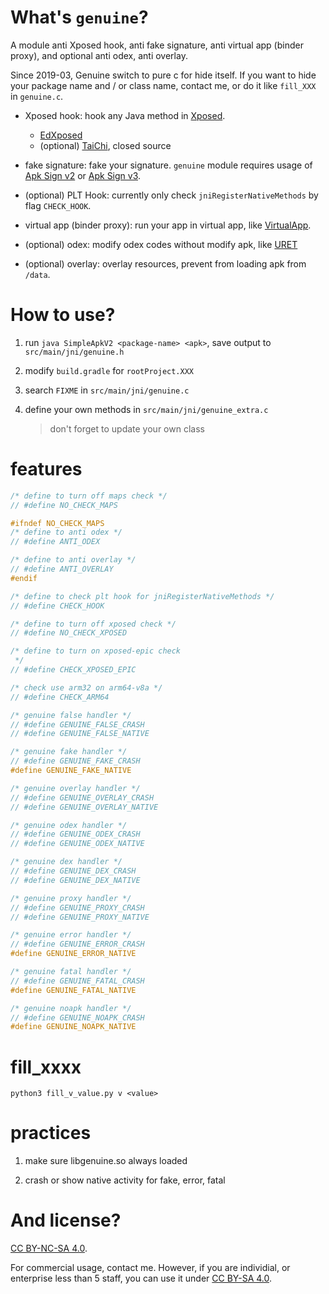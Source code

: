 # What's `genuine`?

A module anti Xposed hook, anti fake signature, anti virtual app (binder proxy), and optional anti odex, anti overlay.

Since 2019-03, Genuine switch to pure c for hide itself. If you want to hide your package name and / or class name, contact me, or do it like `fill_XXX` in `genuine.c`.

- Xposed hook: hook any Java method in [Xposed](https://github.com/rovo89/XposedBridge).
  - [EdXposed](https://github.com/ElderDrivers/EdXposed)
  - (optional) [TaiChi](https://github.com/taichi-framework/TaiChi), closed source

- fake signature: fake your signature.
`genuine` module requires usage of [Apk Sign v2](https://source.android.com/security/apksigning/v2) or [Apk Sign v3](https://source.android.com/security/apksigning/v3).

- (optional) PLT Hook: currently only check `jniRegisterNativeMethods` by flag `CHECK_HOOK`.

- virtual app (binder proxy): run your app in virtual app, like [VirtualApp](https://github.com/asLody/VirtualApp).

- (optional) odex: modify odex codes without modify apk, like [URET](https://www.uret.in/)

- (optional) overlay: overlay resources, prevent from loading apk from `/data`.

# How to use?

1. run `java SimpleApkV2 <package-name> <apk>`, save output to `src/main/jni/genuine.h`

2. modify `build.gradle` for `rootProject.XXX`

3. search `FIXME` in `src/main/jni/genuine.c`

4. define your own methods in `src/main/jni/genuine_extra.c`
   > don't forget to update your own class

# features

```c
/* define to turn off maps check */
// #define NO_CHECK_MAPS

#ifndef NO_CHECK_MAPS
/* define to anti odex */
// #define ANTI_ODEX

/* define to anti overlay */
// #define ANTI_OVERLAY
#endif

/* define to check plt hook for jniRegisterNativeMethods */
// #define CHECK_HOOK

/* define to turn off xposed check */
// #define NO_CHECK_XPOSED

/* define to turn on xposed-epic check
 */
// #define CHECK_XPOSED_EPIC

/* check use arm32 on arm64-v8a */
// #define CHECK_ARM64

/* genuine false handler */
// #define GENUINE_FALSE_CRASH
// #define GENUINE_FALSE_NATIVE

/* genuine fake handler */
// #define GENUINE_FAKE_CRASH
#define GENUINE_FAKE_NATIVE

/* genuine overlay handler */
// #define GENUINE_OVERLAY_CRASH
// #define GENUINE_OVERLAY_NATIVE

/* genuine odex handler */
// #define GENUINE_ODEX_CRASH
// #define GENUINE_ODEX_NATIVE

/* genuine dex handler */
// #define GENUINE_DEX_CRASH
// #define GENUINE_DEX_NATIVE

/* genuine proxy handler */
// #define GENUINE_PROXY_CRASH
// #define GENUINE_PROXY_NATIVE

/* genuine error handler */
// #define GENUINE_ERROR_CRASH
#define GENUINE_ERROR_NATIVE

/* genuine fatal handler */
// #define GENUINE_FATAL_CRASH
#define GENUINE_FATAL_NATIVE

/* genuine noapk handler */
// #define GENUINE_NOAPK_CRASH
#define GENUINE_NOAPK_NATIVE

```

# fill_xxxx

```
python3 fill_v_value.py v <value>
```

# practices

1. make sure libgenuine.so always loaded

2. crash or show native activity for fake, error, fatal

# And license?

[CC BY-NC-SA 4.0](https://creativecommons.org/licenses/by-nc-sa/4.0/).

For commercial usage, contact me. However, if you are individial, or enterprise less than 5 staff, you can use it under [CC BY-SA 4.0](https://creativecommons.org/licenses/by-sa/4.0/).
